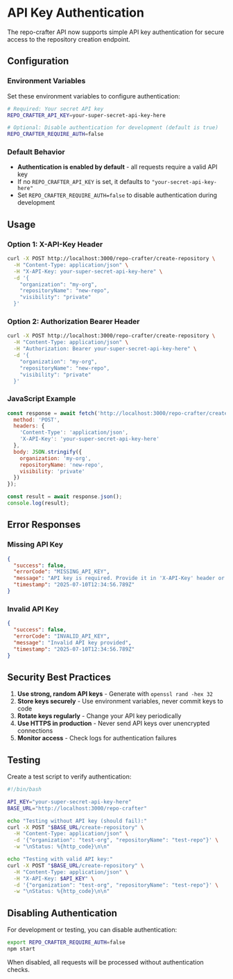 # API Key Authentication

The repo-crafter API now supports simple API key authentication for secure access to the repository creation endpoint.

## Configuration

### Environment Variables

Set these environment variables to configure authentication:

```bash
# Required: Your secret API key
REPO_CRAFTER_API_KEY=your-super-secret-api-key-here

# Optional: Disable authentication for development (default is true)
REPO_CRAFTER_REQUIRE_AUTH=false
```

### Default Behavior

- **Authentication is enabled by default** - all requests require a valid API key
- If no `REPO_CRAFTER_API_KEY` is set, it defaults to `"your-secret-api-key-here"`
- Set `REPO_CRAFTER_REQUIRE_AUTH=false` to disable authentication during development

## Usage

### Option 1: X-API-Key Header

```bash
curl -X POST http://localhost:3000/repo-crafter/create-repository \
  -H "Content-Type: application/json" \
  -H "X-API-Key: your-super-secret-api-key-here" \
  -d '{
    "organization": "my-org",
    "repositoryName": "new-repo",
    "visibility": "private"
  }'
```

### Option 2: Authorization Bearer Header

```bash
curl -X POST http://localhost:3000/repo-crafter/create-repository \
  -H "Content-Type: application/json" \
  -H "Authorization: Bearer your-super-secret-api-key-here" \
  -d '{
    "organization": "my-org",
    "repositoryName": "new-repo",
    "visibility": "private"
  }'
```

### JavaScript Example

```javascript
const response = await fetch('http://localhost:3000/repo-crafter/create-repository', {
  method: 'POST',
  headers: {
    'Content-Type': 'application/json',
    'X-API-Key': 'your-super-secret-api-key-here'
  },
  body: JSON.stringify({
    organization: 'my-org',
    repositoryName: 'new-repo',
    visibility: 'private'
  })
});

const result = await response.json();
console.log(result);
```

## Error Responses

### Missing API Key

```json
{
  "success": false,
  "errorCode": "MISSING_API_KEY",
  "message": "API key is required. Provide it in 'X-API-Key' header or 'Authorization: Bearer <key>' header",
  "timestamp": "2025-07-10T12:34:56.789Z"
}
```

### Invalid API Key

```json
{
  "success": false,
  "errorCode": "INVALID_API_KEY",
  "message": "Invalid API key provided",
  "timestamp": "2025-07-10T12:34:56.789Z"
}
```

## Security Best Practices

1. **Use strong, random API keys** - Generate with `openssl rand -hex 32`
2. **Store keys securely** - Use environment variables, never commit keys to code
3. **Rotate keys regularly** - Change your API key periodically
4. **Use HTTPS in production** - Never send API keys over unencrypted connections
5. **Monitor access** - Check logs for authentication failures

## Testing

Create a test script to verify authentication:

```bash
#!/bin/bash

API_KEY="your-super-secret-api-key-here"
BASE_URL="http://localhost:3000/repo-crafter"

echo "Testing without API key (should fail):"
curl -X POST "$BASE_URL/create-repository" \
  -H "Content-Type: application/json" \
  -d '{"organization": "test-org", "repositoryName": "test-repo"}' \
  -w "\nStatus: %{http_code}\n\n"

echo "Testing with valid API key:"
curl -X POST "$BASE_URL/create-repository" \
  -H "Content-Type: application/json" \
  -H "X-API-Key: $API_KEY" \
  -d '{"organization": "test-org", "repositoryName": "test-repo"}' \
  -w "\nStatus: %{http_code}\n\n"
```

## Disabling Authentication

For development or testing, you can disable authentication:

```bash
export REPO_CRAFTER_REQUIRE_AUTH=false
npm start
```

When disabled, all requests will be processed without authentication checks.
